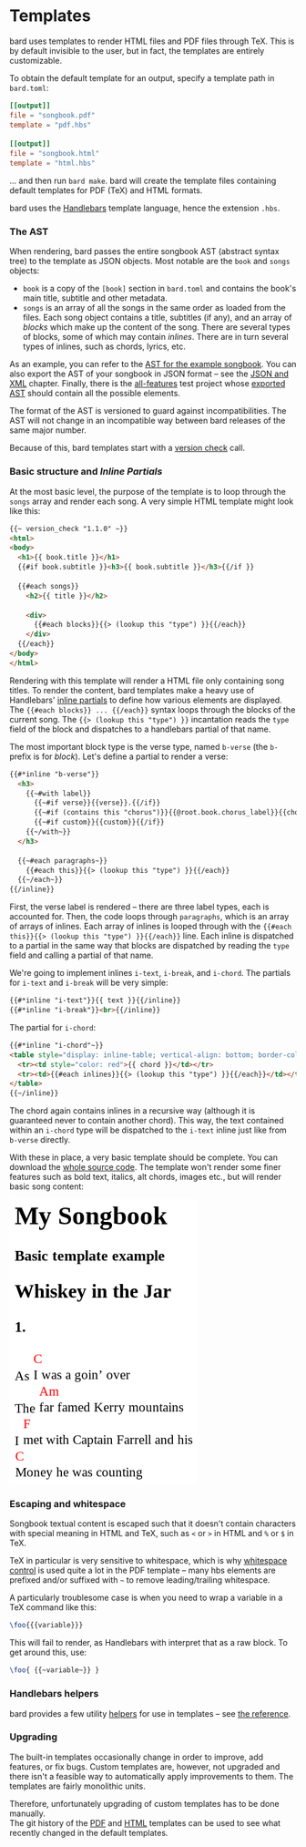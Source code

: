 # Templates

bard uses templates to render HTML files and PDF files through TeX. This is by default invisible to the user, but in fact, the templates are entirely customizable.

To obtain the default template for an output, specify a template path in `bard.toml`:

```toml
[[output]]
file = "songbook.pdf"
template = "pdf.hbs"

[[output]]
file = "songbook.html"
template = "html.hbs"
```

... and then run `bard make`. bard will create the template files containing default templates for PDF (TeX) and HTML formats.

bard uses the [Handlebars](https://handlebarsjs.com/) template language, hence the extension `.hbs`.

### The AST

When rendering, bard passes the entire songbook AST (abstract syntax tree) to the template as JSON objects. Most notable are the `book` and `songs` objects:

- `book` is a copy of the `[book]` section in `bard.toml` and contains the book's main title, subtitle and other metadata.
- `songs` is an array of all the songs in the same order as loaded from the files. Each song object contains a title, subtitles (if any), and an array of _blocks_ which make up the content of the song. There are several types of blocks, some of which may contain _inlines_. There are in turn several types of inlines, such as chords, lyrics, etc.

As an example, you can refer to the [AST for the example songbook](https://github.com/vojtechkral/bard/blob/main/example/output/songbook.json). You can also export the AST of your songbook in JSON format &ndash; see the [JSON and XML](./json-and-xml.md) chapter. Finally, there is the [all-features](https://github.com/vojtechkral/bard/tree/main/tests/test-projects/all-features) test project whose [exported AST](https://github.com/vojtechkral/bard/blob/main/tests/test-projects/all-features/output/songbook.json) should contain all the possible elements.

The format of the AST is versioned to guard against incompatibilities. The AST will not change in an incompatible
way between bard releases of the same major number.

Because of this, bard templates start with a [version check](#version_check-version) call.

### Basic structure and _Inline Partials_

At the most basic level, the purpose of the template is to loop through the `songs` array and render each song. A very simple HTML template might look like this:

```html
{{~ version_check "1.1.0" ~}}
<html>
<body>
  <h1>{{ book.title }}</h1>
  {{#if book.subtitle }}<h3>{{ book.subtitle }}</h3>{{/if }}

  {{#each songs}}
    <h2>{{ title }}</h2>

    <div>
      {{#each blocks}}{{> (lookup this "type") }}{{/each}}
    </div>
  {{/each}}
</body>
</html>
```

Rendering with this template will render a HTML file only containing song titles. To render the content, bard templates make a heavy use of
Handlebars' [inline partials](https://handlebarsjs.com/guide/partials.html#inline-partials) to define how various elements are displayed.
The `{{#each blocks}} ... {{/each}}` syntax loops through the blocks of the current song. The `{{> (lookup this "type") }}` incantation reads the `type` field of the block and dispatches to a handlebars partial of that name.

The most important block type is the verse type, named `b-verse` (the `b-` prefix is for _block_). Let's define a partial to render a verse:

```html
{{#*inline "b-verse"}}
  <h3>
    {{~#with label}}
      {{~#if verse}}{{verse}}.{{/if}}
      {{~#if (contains this "chorus")}}{{@root.book.chorus_label}}{{chorus}}.{{/if}}
      {{~#if custom}}{{custom}}{{/if}}
    {{~/with~}}
  </h3>

  {{~#each paragraphs~}}
    {{#each this}}{{> (lookup this "type") }}{{/each}}
  {{~/each~}}
{{/inline}}
```

First, the verse label is rendered &ndash; there are three label types, each is accounted for. Then, the code loops through `paragraphs`, which is an array of arrays of inlines. Each array of inlines is looped through with the `{{#each this}}{{> (lookup this "type") }}{{/each}}` line. Each inline is dispatched to a partial in the same way that blocks are dispatched by reading the `type` field and calling a partial of that name.

We're going to implement inlines `i-text`, `i-break`, and `i-chord`. The partials for `i-text` and `i-break` will be very simple:

```html
{{#*inline "i-text"}}{{ text }}{{/inline}}
{{#*inline "i-break"}}<br>{{/inline}}
```

The partial for `i-chord`:

```html
{{#*inline "i-chord"~}}
<table style="display: inline-table; vertical-align: bottom; border-collapse: collapse;">
  <tr><td style="color: red">{{ chord }}</td></tr>
  <tr><td>{{#each inlines}}{{> (lookup this "type") }}{{/each}}</td></tr>
</table>
{{~/inline}}
```
The chord again contains inlines in a recursive way (although it is guaranteed never to contain another chord). This way, the text contained within an `i-chord` type will be dispatched to the `i-text` inline just like from `b-verse` directly.

With these in place, a very basic template should be complete. You can download the [whole source code](assets/html-basic.hbs).
The template won't render some finer features such as bold text, italics, alt chords, images etc., but will render basic song content:

![template-basic-screenshot](assets/template-basic.png)

### Escaping and whitespace

Songbook textual content is escaped such that it doesn't contain characters with special meaning in HTML and TeX, such as `<` or `>` in HTML and `%` or `$` in TeX.

TeX in particular is very sensitive to whitespace, which is why [whitespace control](https://handlebarsjs.com/guide/expressions.html#whitespace-control) is used quite a lot in the PDF template &ndash; many hbs elements are prefixed and/or suffixed with `~` to remove leading/trailing whitespace.

A particularly troublesome case is when you need to wrap a variable in a TeX command like this:

```tex
\foo{{{variable}}}
```

This will fail to render, as Handlebars with interpret that as a raw block. To get around this, use:

```tex
\foo{ {{~variable~}} }
```

### Handlebars helpers

bard provides a few utility [helpers](https://handlebarsjs.com/guide/#custom-helpers) for use in templates &ndash; see [the reference](templates-helpers.md).

### Upgrading

The built-in templates occasionally change in order to improve, add features, or fix bugs.
Custom templates are, however, not upgraded and there isn't a feasible way to automatically apply
improvements to them. The templates are fairly monolithic units.

Therefore, unfortunately upgrading of custom templates has to be done manually.\
The git history of the [PDF](https://github.com/vojtechkral/bard/commits/main/src/render/templates/pdf.hbs) and [HTML](https://github.com/vojtechkral/bard/commits/main/src/render/templates/html.hbs) templates can be used to see what recently changed in the default templates.
